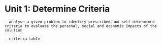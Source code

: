 # Unit 1: Determine Criteria
```{admonition} Students will:
- analyse a given problem to identify prescribed and self-determined criteria to evaluate the personal, social and economic impacts of the solution
```

```{admonition} Tools use: 
- criteria table
```